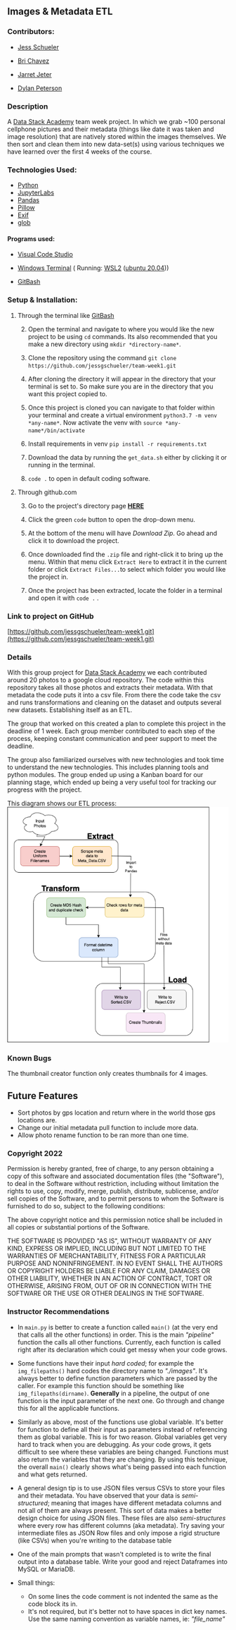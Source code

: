 ## Images & Metadata ETL
### Contributors:

- [Jess Schueler](https://github.com/jessgschueler)

- [Bri Chavez](https://github.com/BriChavez)

- [Jarret Jeter](https://github.com/jarretjeter)

- [Dylan Peterson](https://github.com/DyPeterson)

### Description

A [Data Stack Academy](https://www.datastack.academy/) team week project. In which we grab ~100 personal cellphone pictures and their metadata (things like date it was taken and image resolution) that are natively stored within the images themselves. We then sort and clean them into new data-set(s) using various techniques we have learned over the first 4 weeks of the course.

### Technologies Used:
- [Python](https://www.python.org/)
- [JupyterLabs](https://jupyter.org/)
- [Pandas](https://pandas.pydata.org/)
- [Pillow](https://pillow.readthedocs.io/en/stable/)
- [Exif](https://pypi.org/project/exif/)
- [glob](https://docs.python.org/3/library/glob.html)
#### Programs used:

- [Visual Code Studio](https://code.visualstudio.com/)

- [Windows Terminal](https://apps.microsoft.com/store/detail/windows-terminal/9N0DX20HK701?hl=en-us&gl=US) ( Running: [WSL2](https://docs.microsoft.com/en-us/windows/wsl/install) ([ubuntu 20.04](https://releases.ubuntu.com/20.04/)))

- [GitBash](https://git-scm.com/)

### Setup & Installation:

1. Through the terminal like [GitBash](https://git-scm.com/downloads)

	2. Open the terminal and navigate to where you would like the new project to be using `cd` commands. Its also recommended that you make a new directory using `mkdir *directory-name*`.

	3. Clone the repository using the command `git clone https://github.com/jessgschueler/team-week1.git`

	4. After cloning the directory it will appear in the directory that your terminal is set to. So make sure you are in the directory that you want this project copied to.

	5. Once this project is cloned you can navigate to that folder within your terminal and create a virtual environment `python3.7 -m venv *any-name*`. Now activate the venv with `source *any-name*/bin/activate`

	6. Install requirements in venv `pip install -r requirements.txt`

	7. Download the data by running the `get_data.sh` either by clicking it or running in the terminal.

	8.  `code .` to open in default coding software.

2. Through github.com

	3. Go to the project's directory page **[HERE](https://github.com/jessgschueler/team-week1.git)**

	4. Click the green `code` button to open the drop-down menu.

	5. At the bottom of the menu will have *Download Zip*. Go ahead and click it to download the project.

	6. Once downloaded find the `.zip` file and right-click it to bring up the menu. Within that menu click `Extract Here` to extract it in the current folder or click `Extract Files...`to select which folder you would like the project in.

	7. Once the project has been extracted, locate the folder in a terminal and open it with `code .` .

### Link to project on GitHub

  
[https://github.com/jessgschueler/team-week1.git](https://github.com/jessgschueler/team-week1.git)


### Details
With this group project for [Data Stack Academy](https://www.datastack.academy/) we each contributed around 20 photos to a google cloud repository. The code within this repository takes all those photos and extracts their metadata. With that metadata the code puts it into a csv file. From there the code take the csv and runs transformations and cleaning on the dataset and outputs several new datasets. Establishing itself as an ETL.

The group that worked on this created a plan to complete this project in the deadline of 1 week. Each group member contributed to each step of the process, keeping constant communication and peer support to meet the deadline.

The group also familiarized ourselves with new technologies and took time to understand the new technologies. This includes planning tools and python modules. The group ended up using a Kanban board for our planning stage, which ended up being a very useful tool for tracking our progress with the project.

This diagram shows our ETL process:
![This diagram shows our ETL process:](ETL-diagram.png)

### Known Bugs

The thumbnail creator function only creates thumbnails for 4 images.

## Future Features
- Sort photos by gps location and return where in the world those gps locations are.
- Change our initial metadata pull function to include more data.
- Allow photo rename function to be ran more than one time.


### Copyright 2022

Permission is hereby granted, free of charge, to any person obtaining a copy of this software and associated documentation files (the "Software"), to deal in the Software without restriction, including without limitation the rights to use, copy, modify, merge, publish, distribute, sublicense, and/or sell copies of the Software, and to permit persons to whom the Software is furnished to do so, subject to the following conditions:

The above copyright notice and this permission notice shall be included in all copies or substantial portions of the Software.

THE SOFTWARE IS PROVIDED "AS IS", WITHOUT WARRANTY OF ANY KIND, EXPRESS OR IMPLIED, INCLUDING BUT NOT LIMITED TO THE WARRANTIES OF MERCHANTABILITY, FITNESS FOR A PARTICULAR PURPOSE AND NONINFRINGEMENT. IN NO EVENT SHALL THE AUTHORS OR COPYRIGHT HOLDERS BE LIABLE FOR ANY CLAIM, DAMAGES OR OTHER LIABILITY, WHETHER IN AN ACTION OF CONTRACT, TORT OR OTHERWISE, ARISING FROM, OUT OF OR IN CONNECTION WITH THE SOFTWARE OR THE USE OR OTHER DEALINGS IN THE SOFTWARE.

### Instructor Recommendations

- In `main.py` is better to create a function called `main()` (at the very end that calls all the other functions) in order. This is the main _"pipeline"_ function the calls all other functions. Currently, each function is called right after its declaration which could get messy when your code grows.

- Some functions have their input _hard coded_; for example the `img_filepaths()` hard codes the directory name to _"./images"_. It's always better to define function parameters which are passed by the caller. For example this function should be something like `img_filepaths(dirname)`. **Generally** in a pipeline, the output of one function is the input parameter of the next one. Go through and change this for all the applicable functions.

- Similarly as above, most of the functions use global variable. It's better for function to define all their input as parameters instead of referencing them as global variable. This is for two reason. Global variables get very hard to track when you are debugging. As your code grows, it gets difficult to see where these variables are being changed. Functions must also return the variables that they are changing. By using this technique, the overall `main()` clearly shows what's being passed into each function and what gets returned.

- A general design tip is to use JSON files versus CSVs to store your files and their metadata. You have observed that your data is _semi-structured_; meaning that images have different metadata columns and not all of them are always present. This sort of data makes a better design choice for using JSON files. These files are also _semi-structures_ where every row has different columns (aka metadata). Try saving your intermediate files as JSON Row files and only impose a rigid structure (like CSVs) when you're writing to the database table

- One of the main prompts that wasn't completed is to write the final output into a database table. Write your good and reject Dataframes into MySQL or MariaDB.

- Small things:
  - On some lines the code comment is not indented the same as the code block its in.
  - It's not required, but it's better not to have spaces in dict key names. Use the same naming convention as variable names, ie: _"file_name"_

